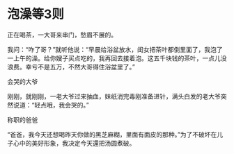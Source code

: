 # 泡澡等3则

正在喝茶，一大哥来串门，愁眉不展的。 

我问：“咋了哥？”就听他说：“早晨给浴盆放水，闺女把茶叶都倒里面了，我泡了一上午的澡。给你嫂子买点吃的，我再回去接着泡。这五千块钱的茶叶，一点儿没浪费。幸亏不是五万，不然大哥得住浴盆里了。” 

会哭的大爷 

刚刚，就刚刚，一老大爷过来抽血，妹纸消完毒刚准备进针，满头白发的老大爷突然说道：“轻点哦，我会哭的。” 

称职的爸爸 

“爸爸，我今天还想喝昨天你做的黑芝麻糊，里面有面皮的那种。”为了不破坏在儿子心中的美好形象，我决定今天還把汤圆煮破。